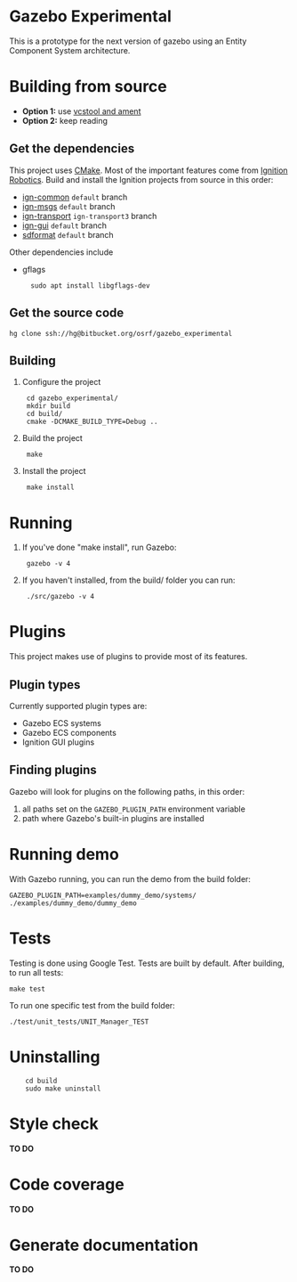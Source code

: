 # Gazebo Experimental

This is a prototype for the next version of gazebo using an Entity Component System architecture.

# Building from source

* **Option 1:** use [vcstool and ament](https://github.com/sloretz/gzecs)
* **Option 2:** keep reading

## Get the dependencies
This project uses [CMake](https://cmake.org/).
Most of the important features come from [Ignition Robotics](http://ignitionrobotics.org/).
Build and install the Ignition projects from source in this order:

* [ign-common](https://bitbucket.org/ignitionrobotics/ign-common) `default` branch
* [ign-msgs](https://bitbucket.org/ignitionrobotics/ign-msgs) `default` branch
* [ign-transport](https://bitbucket.org/ignitionrobotics/ign-transport) `ign-transport3` branch
* [ign-gui](https://bitbucket.org/ignitionrobotics/ign-gui) `default` branch
* [sdformat](https://bitbucket.org/osrf/sdformat) `default` branch

Other dependencies include

* gflags

        sudo apt install libgflags-dev

## Get the source code
```
hg clone ssh://hg@bitbucket.org/osrf/gazebo_experimental
```

## Building

1. Configure the project

        cd gazebo_experimental/
        mkdir build
        cd build/
        cmake -DCMAKE_BUILD_TYPE=Debug ..

1. Build the project

        make

1. Install the project

        make install

# Running

1. If you've done "make install", run Gazebo:

        gazebo -v 4

1. If you haven't installed, from the build/ folder you can run:

        ./src/gazebo -v 4

# Plugins

This project makes use of plugins to provide most of its features.

## Plugin types

Currently supported plugin types are:

* Gazebo ECS systems
* Gazebo ECS components
* Ignition GUI plugins

## Finding plugins

Gazebo will look for plugins on the following paths, in this order:

1. all paths set on the `GAZEBO_PLUGIN_PATH` environment variable
1. path where Gazebo's built-in plugins are installed

# Running demo

With Gazebo running, you can run the demo from the build folder:

    GAZEBO_PLUGIN_PATH=examples/dummy_demo/systems/ ./examples/dummy_demo/dummy_demo

# Tests

Testing is done using Google Test. Tests are built by default. After building,
to run all tests:

    make test

To run one specific test from the build folder:

    ./test/unit_tests/UNIT_Manager_TEST

# Uninstalling

        cd build
        sudo make uninstall

# Style check
**TO DO**

# Code coverage
**TO DO**

# Generate documentation
**TO DO**
